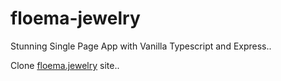 # floema-jewelry
Stunning Single Page App with Vanilla Typescript and Express..

Clone [floema.jewelry](floema.jewelry) site..
